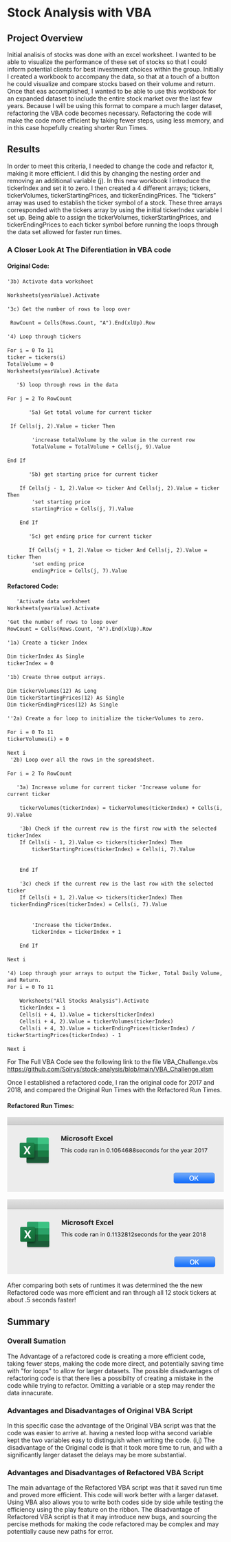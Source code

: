 # Stock Analysis with VBA
## Project Overview

Initial analisis of stocks was done with an excel worksheet. I wanted to be able to visualize the performance of these set of stocks so that I could inform potential clients for best investment choices within the group. Initially I created a workbook to accompany the data, so that at a touch of a button he could visualize and compare stocks based on their volume and return. 
Once that eas accomplished, I wanted to be able to use this workbook for an expanded dataset to include the entire stock market over the last few years. Because I will be using this format to compare a much larger dataset, refactoring the VBA code becomes necessary. Refactoring the code will make the code more efficient by taking fewer steps, using less memory, and in this case hopefully creating shorter Run Times.


## Results

In order to meet this criteria, I needed to change the code and refactor it, making it more efficient. I did this by changing the nesting order and removing an additional variable (j). In this new workbook I introduce the tickerIndex and set it to zero. I then created a 4 different arrays; tickers, tickerVolumes, tickerStartingPrices, and tickerEndingPrices. The “tickers” array was used to establish the ticker symbol of a stock. These three arrays corresponded with the tickers array by using the initial tickerIndex variable I set up. Being able to assign the tickerVolumes, tickerStartingPrices, and tickerEndingPrices to each ticker symbol before running the loops through the data set allowed for faster run times. 

### A Closer Look At The Diferentiation in VBA code

#### Original Code:
    '3b) Activate data worksheet
   
    Worksheets(yearValue).Activate

    '3c) Get the number of rows to loop over
   
     RowCount = Cells(Rows.Count, "A").End(xlUp).Row

    '4) Loop through tickers
   
    For i = 0 To 11
    ticker = tickers(i)
    TotalVolume = 0
    Worksheets(yearValue).Activate
    
       '5) loop through rows in the data
       
    For j = 2 To RowCount
    
           '5a) Get total volume for current ticker

     If Cells(j, 2).Value = ticker Then

            'increase totalVolume by the value in the current row
            TotalVolume = TotalVolume + Cells(j, 9).Value
    
    End If
    
           '5b) get starting price for current ticker

        If Cells(j - 1, 2).Value <> ticker And Cells(j, 2).Value = ticker Then
            'set starting price
            startingPrice = Cells(j, 7).Value

        End If

           '5c) get ending price for current ticker
           
           If Cells(j + 1, 2).Value <> ticker And Cells(j, 2).Value = ticker Then
            'set ending price
            endingPrice = Cells(j, 7).Value



#### Refactored Code:
       'Activate data worksheet
    Worksheets(yearValue).Activate
    
    'Get the number of rows to loop over
    RowCount = Cells(Rows.Count, "A").End(xlUp).Row
    
    '1a) Create a ticker Index
    
    Dim tickerIndex As Single
    tickerIndex = 0

    '1b) Create three output arrays.
    
    Dim tickerVolumes(12) As Long
    Dim tickerStartingPrices(12) As Single
    Dim tickerEndingPrices(12) As Single
    
    ''2a) Create a for loop to initialize the tickerVolumes to zero.
        
    For i = 0 To 11
    tickerVolumes(i) = 0
    
    Next i
     '2b) Loop over all the rows in the spreadsheet.
    
    For i = 2 To RowCount
    
       '3a) Increase volume for current ticker 'Increase volume for current ticker
       
        tickerVolumes(tickerIndex) = tickerVolumes(tickerIndex) + Cells(i, 9).Value
        
        '3b) Check if the current row is the first row with the selected tickerIndex
        If Cells(i - 1, 2).Value <> tickers(tickerIndex) Then
            tickerStartingPrices(tickerIndex) = Cells(i, 7).Value
            
            
        End If
        
        '3c) check if the current row is the last row with the selected ticker
        If Cells(i + 1, 2).Value <> tickers(tickerIndex) Then
     tickerEndingPrices(tickerIndex) = Cells(i, 7).Value
            

            'Increase the tickerIndex.
            tickerIndex = tickerIndex + 1
            
        End If
    
    Next i
    
    '4) Loop through your arrays to output the Ticker, Total Daily Volume, and Return.
    For i = 0 To 11
        
        Worksheets("All Stocks Analysis").Activate
        tickerIndex = i
        Cells(i + 4, 1).Value = tickers(tickerIndex)
        Cells(i + 4, 2).Value = tickerVolumes(tickerIndex)
        Cells(i + 4, 3).Value = tickerEndingPrices(tickerIndex) / tickerStartingPrices(tickerIndex) - 1
        
    Next i
    
For The Full VBA Code see the following link to the file VBA_Challenge.vbs
https://github.com/Solrys/stock-analysis/blob/main/VBA_Challenge.xlsm




Once I established a refactored code, I ran the original code for 2017 and 2018, and compared the Original Run Times with the Refactored Run Times.
#### Refactored Run Times:
![refactored 2017](https://github.com/Solrys/stock-analysis/blob/main/Resources/VBA_Challenge_2017.png)

![Refactored 2018](https://github.com/Solrys/stock-analysis/blob/main/Resources/Resources/VBA_Challenge_2018.png)

After comparing both sets of runtimes it was determined the the new Refactored code was more efficient and ran through all 12 stock tickers at about .5 seconds faster!


## Summary

### Overall Sumation
The Advantage of a refactored code is creating a more efficient code, taking fewer steps, making the code more direct, and potentially saving time with "for loops" to allow for larger datasets. The possible disadvantages of refactoring code is that there lies a possibilty of creating a mistake in the code while trying to refactor. Omitting a variable or a step may render the data innacurate. 

### Advantages and Disadvantages of Original VBA Script
In this specific case the advantage of the Original VBA script was that the code was easier to arrive at. having a nested loop witha second variable kept the two variables easy to distinguish when writing the code. (i,j) The disadvantage of the Original code is that it took more time to run, and with a significantly larger dataset the delays may be more substantial. 

### Advantages and Disadvantages of Refactored VBA Script
The main advantage of the Refactored VBA script was that it saved run time and proved more efficient. This code will work better with a larger dataset. Using VBA also allows you to write both codes side by side while testing the efficiency using the play feature on the ribbon. The disadvantage of Refactored VBA script is that it may introduce new bugs, and sourcing the percise methods for making the code refactored may be complex and may potentially cause new paths for error.  
